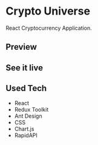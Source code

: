 # Crypto Universe

React Cryptocurrency Application.

## Preview

## See it live

## Used Tech

- React
- Redux Toolkit
- Ant Design
- CSS
- Chart.js
- RapidAPI
